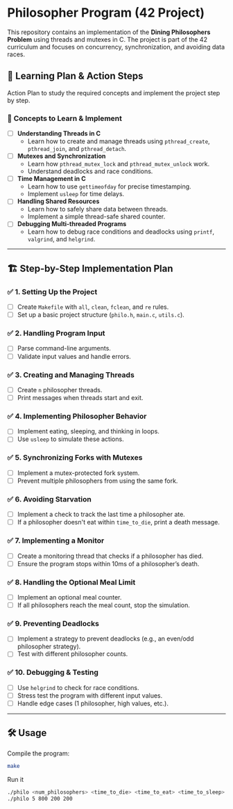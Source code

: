 # Philosopher Program (42 Project)

This repository contains an implementation of the **Dining Philosophers Problem** using threads and mutexes in C. The project is part of the 42 curriculum and focuses on concurrency, synchronization, and avoiding data races.

## 🚀 Learning Plan & Action Steps  

Action Plan to study the required concepts and implement the project step by step.

### 🧠 **Concepts to Learn & Implement**
- [ ] **Understanding Threads in C**
  - Learn how to create and manage threads using `pthread_create`, `pthread_join`, and `pthread_detach`.
- [ ] **Mutexes and Synchronization**
  - Learn how `pthread_mutex_lock` and `pthread_mutex_unlock` work.
  - Understand deadlocks and race conditions.
- [ ] **Time Management in C**
  - Learn how to use `gettimeofday` for precise timestamping.
  - Implement `usleep` for time delays.
- [ ] **Handling Shared Resources**
  - Learn how to safely share data between threads.
  - Implement a simple thread-safe shared counter.
- [ ] **Debugging Multi-threaded Programs**
  - Learn how to debug race conditions and deadlocks using `printf`, `valgrind`, and `helgrind`.

---

## 🏗 **Step-by-Step Implementation Plan**
### ✅ **1. Setting Up the Project**
- [ ] Create `Makefile` with `all`, `clean`, `fclean`, and `re` rules.
- [ ] Set up a basic project structure (`philo.h`, `main.c`, `utils.c`).

### ✅ **2. Handling Program Input**
- [ ] Parse command-line arguments.
- [ ] Validate input values and handle errors.

### ✅ **3. Creating and Managing Threads**
- [ ] Create `n` philosopher threads.
- [ ] Print messages when threads start and exit.

### ✅ **4. Implementing Philosopher Behavior**
- [ ] Implement eating, sleeping, and thinking in loops.
- [ ] Use `usleep` to simulate these actions.

### ✅ **5. Synchronizing Forks with Mutexes**
- [ ] Implement a mutex-protected fork system.
- [ ] Prevent multiple philosophers from using the same fork.

### ✅ **6. Avoiding Starvation**
- [ ] Implement a check to track the last time a philosopher ate.
- [ ] If a philosopher doesn't eat within `time_to_die`, print a death message.

### ✅ **7. Implementing a Monitor**
- [ ] Create a monitoring thread that checks if a philosopher has died.
- [ ] Ensure the program stops within 10ms of a philosopher’s death.

### ✅ **8. Handling the Optional Meal Limit**
- [ ] Implement an optional meal counter.
- [ ] If all philosophers reach the meal count, stop the simulation.

### ✅ **9. Preventing Deadlocks**
- [ ] Implement a strategy to prevent deadlocks (e.g., an even/odd philosopher strategy).
- [ ] Test with different philosopher counts.

### ✅ **10. Debugging & Testing**
- [ ] Use `helgrind` to check for race conditions.
- [ ] Stress test the program with different input values.
- [ ] Handle edge cases (1 philosopher, high values, etc.).

---

## 🛠 **Usage**
Compile the program:
```sh
make
```
Run it
```sh
./philo <num_philosophers> <time_to_die> <time_to_eat> <time_to_sleep> [num_times_each_philosopher_must_eat]
./philo 5 800 200 200



